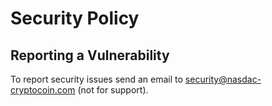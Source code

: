 # Security Policy

## Reporting a Vulnerability

To report security issues send an email to security@nasdac-cryptocoin.com (not for support).
